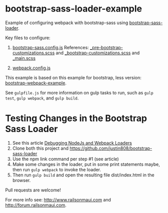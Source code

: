 bootstrap-sass-loader-example
=========================

Example of configuring webpack with bootstrap-sass using [bootstrap-sass-loader](https://github.com/justin808/bootstrap-sass-loader).

Key files to configure:

1. [bootstrap-sass.config.js](https://github.com/justin808/bootstrap-sass-loader-example/blob/master/bootstrap-sass.config.js)
   References: [_pre-bootstrap-customizations.scss](https://github.com/justin808/bootstrap-sass-loader-example/blob/master/_pre-bootstrap-customizations.scss) 
   and [_bootstrap-customizations.scss](https://github.com/justin808/bootstrap-sass-loader-example/blob/master/_bootstrap-customizations.scss) and
   [_main.scss](https://github.com/justin808/bootstrap-sass-loader-example/blob/master/_main.scss)

2. [webpack.config.js](https://github.com/justin808/bootstrap-sass-loader-example/blob/master/webpack.config.js)

This example is based on this example for bootstrap, less version: [bootstrap-webpack-example](http://bline.github.io/bootstrap-webpack-example/).

See `gulpfile.js` for more information on gulp tasks to run, such as `gulp test`, `gulp webpack`, and `gulp build`.


Testing Changes in the Bootstrap Sass Loader
=======================================================
1. See this article [Debugging NodeJs and Webpack Loaders](http://forum.railsonmaui.com/t/debugging-nodejs-and-webpack-loaders/142)
2. Clone both this project and https://github.com/justin808/bootstrap-sass-loader
3. Use the npm link command per step #1 (see article)
4. Make some changes in the loader, put in some print statements maybe, then run `gulp webpack` to invoke the loader.
5. Then run `gulp build` and open the resulting file dist/index.html in the browser.


Pull requests are welcome!

For more info see: http://www.railsonmaui.com and http://forum.railsonmaui.com.